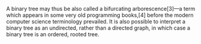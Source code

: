  A binary tree may thus be also called a bifurcating arborescence[3]—a term which appears in some very old programming books,[4] before the modern computer science terminology prevailed. It is also possible to interpret a binary tree as an undirected, rather than a directed graph, in which case a binary tree is an ordered, rooted tree.


